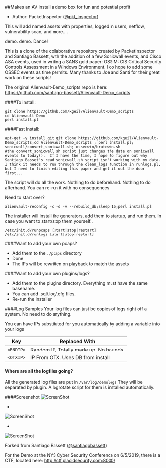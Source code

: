 ##Makes an AV install a demo box for fun and potential profit

- Author: PacketInspector ([@pkt_inspector](https://twitter.com/pkt_inspector))

This will add named assets with properties, logged in users, netflow, vulnerability scan, and more....

demo. demo. Dance!

This is a clone of the collaborative repository created by PacketInspector and Santiago Bassett, with the addition of a few Sonicwall events, and Cisco ASA events, used in writing a SANS gold paper: OSSIM: CIS Critical Security Controls Assessment in a Windows Environment.  I do hope to add some OSSEC events as time permits.  Many thanks to Joe and Santi for their great work on these scripts!

The original Alienvault-Demo_scripts repo is here:  https://github.com/santiago-bassett/Alienvault-Demo_scripts

####To install:

```
git clone https://github.com/kgeil/Alienvault-Demo_scripts
cd Alienvault-Demo
perl install.pl
```
####Fast Install:
```
apt-get -y install git;git clone https://github.com/kgeil/Alienvault-Demo_scripts;cd Alienvault-Demo_scripts ; perl install.pl; sonicwall/convert_sonicwall.sh; ossecwin/brutewin.sh
#the convert_sonicwall.sh script just changes the date on sonicwall events to today().  If I have the time, I hope to figure out why Santiago Basset's read_sonicwall.sh script isn't working with my data.  I think it needs to run through the clean_logs function in runlogs.pl, but I need to finish editing this paper and get it out the door first...
```

The script will do all the work. Nothing to do beforehand. Nothing to do afterhand.
You can re-run it with no consequences

Need to start over?

```
alienvault-reconfig -c -d -v --rebuild_db;sleep 15;perl install.pl
```

The installer will install the generators, add them to startup, and run them.  In case you want to start/stop them yourself..



```
/etc/init.d/runpcaps [start|stop|restart]
/etc/init.d/runlogs [start|stop|restart]
```
####Want to add your own pcaps?

- Add them to the `./pcaps` directory
- Done
- The IPs will be rewritten on playback to match the assets

####Want to add your own plugins/logs?
- Add them to the plugins directory.  Everything must have the same basename.  
- You can add .sql/.log/.cfg files.
- Re-run the installer

####Log Samples
Your .log files can just be copies of logs right off a system.  No need to do anything.

You can have IPs substituted for you automatically by adding a variable into your logs

**Key** | **Replaced With**
--- | ---
`<RNDIP>` | Random IP, Totally made up. No bounds.
`<OTXIP>` | IP From OTX.  Uses DB from install

#### Where are all the logfiles going?
All the generated log files are put in
`/var/log/demologs`
They will be separated by plugin.  A logrotate script for them is installed automatically. 

####Screenshot
![ScreenShot](https://raw.githubusercontent.com/packetinspector/Alienvault-Demo/master/screenshots/image1.png)

-

![ScreenShot](https://raw.githubusercontent.com/packetinspector/Alienvault-Demo/master/screenshots/image2.png)

-

![ScreenShot](https://raw.githubusercontent.com/packetinspector/Alienvault-Demo/master/screenshots/image6.png)


Forked from Santiago Bassett ([@santiagobassett](https://twitter.com/santiagobassett))

For the Demo at the NYS Cyber Security Conference on 6/5/2019, there is a CTF, located here:
http://ctf.placidsecurity.com:8000/

